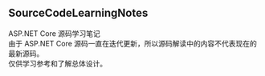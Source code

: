 ## SourceCodeLearningNotes
ASP.NET Core 源码学习笔记  
由于 ASP.NET Core 源码一直在迭代更新，所以源码解读中的内容不代表现在的最新源码。  
仅供学习参考和了解总体设计。  

